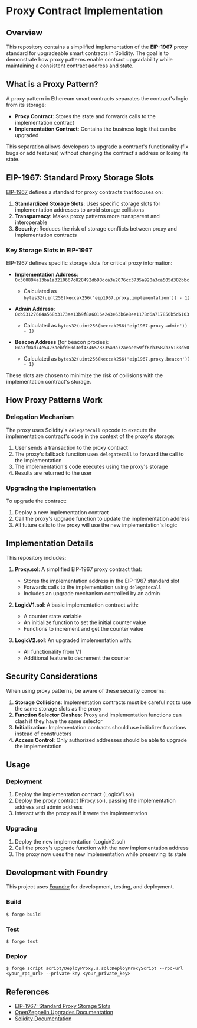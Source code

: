 # Proxy Contract Implementation

## Overview

This repository contains a simplified implementation of the **EIP-1967** proxy standard for upgradeable smart contracts in Solidity. The goal is to demonstrate how proxy patterns enable contract upgradability while maintaining a consistent contract address and state.

## What is a Proxy Pattern?

A proxy pattern in Ethereum smart contracts separates the contract's logic from its storage:

- **Proxy Contract**: Stores the state and forwards calls to the implementation contract
- **Implementation Contract**: Contains the business logic that can be upgraded

This separation allows developers to upgrade a contract's functionality (fix bugs or add features) without changing the contract's address or losing its state.

## EIP-1967: Standard Proxy Storage Slots

[EIP-1967](https://eips.ethereum.org/EIPS/eip-1967) defines a standard for proxy contracts that focuses on:

1. **Standardized Storage Slots**: Uses specific storage slots for implementation addresses to avoid storage collisions
2. **Transparency**: Makes proxy patterns more transparent and interoperable
3. **Security**: Reduces the risk of storage conflicts between proxy and implementation contracts

### Key Storage Slots in EIP-1967

EIP-1967 defines specific storage slots for critical proxy information:

- **Implementation Address**: `0x360894a13ba1a3210667c828492db98dca3e2076cc3735a920a3ca505d382bbc`
  - Calculated as `bytes32(uint256(keccak256('eip1967.proxy.implementation')) - 1)`

- **Admin Address**: `0xb53127684a568b3173ae13b9f8a6016e243e63b6e8ee1178d6a717850b5d6103`
  - Calculated as `bytes32(uint256(keccak256('eip1967.proxy.admin')) - 1)`

- **Beacon Address** (for beacon proxies): `0xa3f0ad74e5423aebfd80d3ef4346578335a9a72aeaee59ff6cb3582b35133d50`
  - Calculated as `bytes32(uint256(keccak256('eip1967.proxy.beacon')) - 1)`

These slots are chosen to minimize the risk of collisions with the implementation contract's storage.

## How Proxy Patterns Work

### Delegation Mechanism

The proxy uses Solidity's `delegatecall` opcode to execute the implementation contract's code in the context of the proxy's storage:

1. User sends a transaction to the proxy contract
2. The proxy's fallback function uses `delegatecall` to forward the call to the implementation
3. The implementation's code executes using the proxy's storage
4. Results are returned to the user

### Upgrading the Implementation

To upgrade the contract:

1. Deploy a new implementation contract
2. Call the proxy's upgrade function to update the implementation address
3. All future calls to the proxy will use the new implementation's logic

## Implementation Details

This repository includes:

1. **Proxy.sol**: A simplified EIP-1967 proxy contract that:
   - Stores the implementation address in the EIP-1967 standard slot
   - Forwards calls to the implementation using `delegatecall`
   - Includes an upgrade mechanism controlled by an admin

2. **LogicV1.sol**: A basic implementation contract with:
   - A counter state variable
   - An initialize function to set the initial counter value
   - Functions to increment and get the counter value

3. **LogicV2.sol**: An upgraded implementation with:
   - All functionality from V1
   - Additional feature to decrement the counter

## Security Considerations

When using proxy patterns, be aware of these security concerns:

1. **Storage Collisions**: Implementation contracts must be careful not to use the same storage slots as the proxy
2. **Function Selector Clashes**: Proxy and implementation functions can clash if they have the same selector
3. **Initialization**: Implementation contracts should use initializer functions instead of constructors
4. **Access Control**: Only authorized addresses should be able to upgrade the implementation

## Usage

### Deployment

1. Deploy the implementation contract (LogicV1.sol)
2. Deploy the proxy contract (Proxy.sol), passing the implementation address and admin address
3. Interact with the proxy as if it were the implementation

### Upgrading

1. Deploy the new implementation (LogicV2.sol)
2. Call the proxy's upgrade function with the new implementation address
3. The proxy now uses the new implementation while preserving its state

## Development with Foundry

This project uses [Foundry](https://book.getfoundry.sh/) for development, testing, and deployment.

### Build

```shell
$ forge build
```

### Test

```shell
$ forge test
```

### Deploy

```shell
$ forge script script/DeployProxy.s.sol:DeployProxyScript --rpc-url <your_rpc_url> --private-key <your_private_key>
```

## References

- [EIP-1967: Standard Proxy Storage Slots](https://eips.ethereum.org/EIPS/eip-1967)
- [OpenZeppelin Upgrades Documentation](https://docs.openzeppelin.com/upgrades/2.3/)
- [Solidity Documentation](https://docs.soliditylang.org/en/v0.8.19/)
